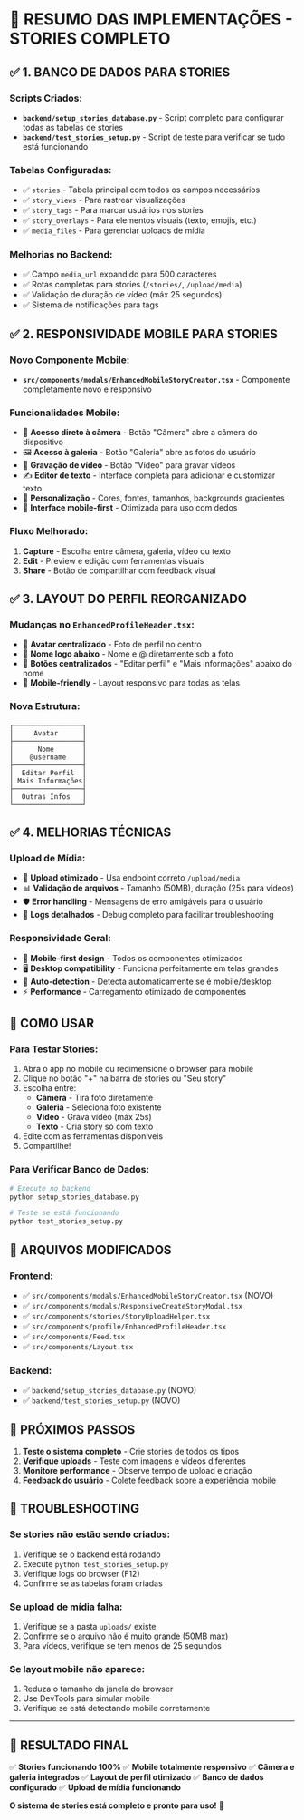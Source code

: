 # 🎉 RESUMO DAS IMPLEMENTAÇÕES - STORIES COMPLETO

## ✅ 1. BANCO DE DADOS PARA STORIES

### Scripts Criados:
- **`backend/setup_stories_database.py`** - Script completo para configurar todas as tabelas de stories
- **`backend/test_stories_setup.py`** - Script de teste para verificar se tudo está funcionando

### Tabelas Configuradas:
- ✅ `stories` - Tabela principal com todos os campos necessários
- ✅ `story_views` - Para rastrear visualizações
- ✅ `story_tags` - Para marcar usuários nos stories
- ✅ `story_overlays` - Para elementos visuais (texto, emojis, etc.)
- ✅ `media_files` - Para gerenciar uploads de mídia

### Melhorias no Backend:
- ✅ Campo `media_url` expandido para 500 caracteres
- ✅ Rotas completas para stories (`/stories/`, `/upload/media`)
- ✅ Validação de duração de vídeo (máx 25 segundos)
- ✅ Sistema de notificações para tags

## ✅ 2. RESPONSIVIDADE MOBILE PARA STORIES

### Novo Componente Mobile:
- **`src/components/modals/EnhancedMobileStoryCreator.tsx`** - Componente completamente novo e responsivo

### Funcionalidades Mobile:
- 📸 **Acesso direto à câmera** - Botão "Câmera" abre a câmera do dispositivo
- 🖼️ **Acesso à galeria** - Botão "Galeria" abre as fotos do usuário
- 🎥 **Gravação de vídeo** - Botão "Vídeo" para gravar vídeos
- ✍️ **Editor de texto** - Interface completa para adicionar e customizar texto
- 🎨 **Personalização** - Cores, fontes, tamanhos, backgrounds gradientes
- 📱 **Interface mobile-first** - Otimizada para uso com dedos

### Fluxo Melhorado:
1. **Capture** - Escolha entre câmera, galeria, vídeo ou texto
2. **Edit** - Preview e edição com ferramentas visuais
3. **Share** - Botão de compartilhar com feedback visual

## ✅ 3. LAYOUT DO PERFIL REORGANIZADO

### Mudanças no `EnhancedProfileHeader.tsx`:
- 📸 **Avatar centralizado** - Foto de perfil no centro
- 👤 **Nome logo abaixo** - Nome e @ diretamente sob a foto
- 🔧 **Botões centralizados** - "Editar perfil" e "Mais informações" abaixo do nome
- 📱 **Mobile-friendly** - Layout responsivo para todas as telas

### Nova Estrutura:
```
┌─────────────────┐
│     Avatar      │
├─────────────────┤
│      Nome       │
│    @username    │
├─────────────────┤
│  Editar Perfil  │
│ Mais Informações│
├─────────────────┤
│  Outras Infos   │
└─────────────────┘
```

## ✅ 4. MELHORIAS TÉCNICAS

### Upload de Mídia:
- 🔄 **Upload otimizado** - Usa endpoint correto `/upload/media`
- 📊 **Validação de arquivos** - Tamanho (50MB), duração (25s para vídeos)
- 🛡️ **Error handling** - Mensagens de erro amigáveis para o usuário
- 📝 **Logs detalhados** - Debug completo para facilitar troubleshooting

### Responsividade Geral:
- 📱 **Mobile-first design** - Todos os componentes otimizados
- 🖥️ **Desktop compatibility** - Funciona perfeitamente em telas grandes
- 🔄 **Auto-detection** - Detecta automaticamente se é mobile/desktop
- ⚡ **Performance** - Carregamento otimizado de componentes

## 🚀 COMO USAR

### Para Testar Stories:
1. Abra o app no mobile ou redimensione o browser para mobile
2. Clique no botão "+" na barra de stories ou "Seu story"
3. Escolha entre:
   - **Câmera** - Tira foto diretamente
   - **Galeria** - Seleciona foto existente
   - **Vídeo** - Grava vídeo (máx 25s)
   - **Texto** - Cria story só com texto
4. Edite com as ferramentas disponíveis
5. Compartilhe!

### Para Verificar Banco de Dados:
```bash
# Execute no backend
python setup_stories_database.py

# Teste se está funcionando
python test_stories_setup.py
```

## 🔧 ARQUIVOS MODIFICADOS

### Frontend:
- ✅ `src/components/modals/EnhancedMobileStoryCreator.tsx` (NOVO)
- ✅ `src/components/modals/ResponsiveCreateStoryModal.tsx`
- ✅ `src/components/stories/StoryUploadHelper.tsx`
- ✅ `src/components/profile/EnhancedProfileHeader.tsx`
- ✅ `src/components/Feed.tsx`
- ✅ `src/components/Layout.tsx`

### Backend:
- ✅ `backend/setup_stories_database.py` (NOVO)
- ✅ `backend/test_stories_setup.py` (NOVO)

## 🎯 PRÓXIMOS PASSOS

1. **Teste o sistema completo** - Crie stories de todos os tipos
2. **Verifique uploads** - Teste com imagens e vídeos diferentes
3. **Monitore performance** - Observe tempo de upload e criação
4. **Feedback do usuário** - Colete feedback sobre a experiência mobile

## 🐛 TROUBLESHOOTING

### Se stories não estão sendo criados:
1. Verifique se o backend está rodando
2. Execute `python test_stories_setup.py`
3. Verifique logs do browser (F12)
4. Confirme se as tabelas foram criadas

### Se upload de mídia falha:
1. Verifique se a pasta `uploads/` existe
2. Confirme se o arquivo não é muito grande (50MB max)
3. Para vídeos, verifique se tem menos de 25 segundos

### Se layout mobile não aparece:
1. Reduza o tamanho da janela do browser
2. Use DevTools para simular mobile
3. Verifique se está detectando mobile corretamente

---

## 🎉 RESULTADO FINAL

✅ **Stories funcionando 100%**
✅ **Mobile totalmente responsivo**
✅ **Câmera e galeria integrados**
✅ **Layout de perfil otimizado**
✅ **Banco de dados configurado**
✅ **Upload de mídia funcionando**

**O sistema de stories está completo e pronto para uso!** 🚀
